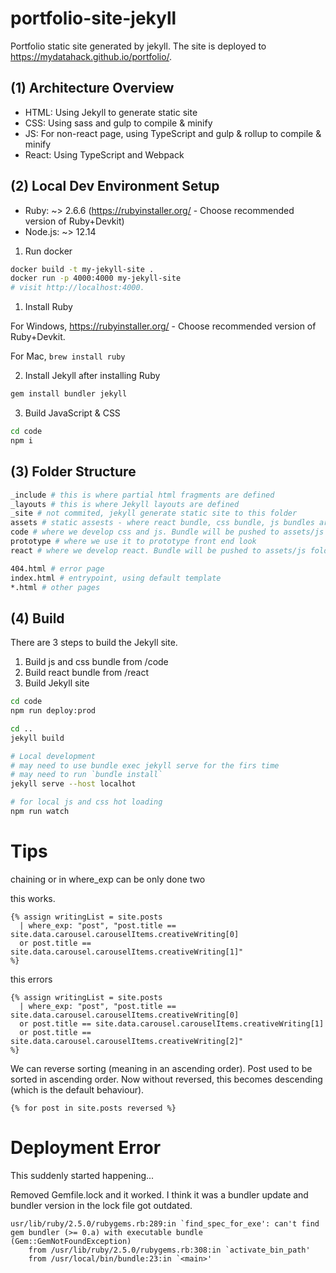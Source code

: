 # portfolio-site-jekyll

Portfolio static site generated by jekyll. The site is deployed to https://mydatahack.github.io/portfolio/.

## (1) Architecture Overview

- HTML: Using Jekyll to generate static site
- CSS: Using sass and gulp to compile & minify
- JS: For non-react page, using TypeScript and gulp & rollup to compile & minify
- React: Using TypeScript and Webpack

## (2) Local Dev Environment Setup

- Ruby: ~> 2.6.6 (https://rubyinstaller.org/ - Choose recommended version of Ruby+Devkit)
- Node.js: ~> 12.14

1. Run docker

```bash
docker build -t my-jekyll-site .
docker run -p 4000:4000 my-jekyll-site
# visit http://localhost:4000.
```

1. Install Ruby

For Windows, https://rubyinstaller.org/ - Choose recommended version of Ruby+Devkit.

For Mac, `brew install ruby`

2. Install Jekyll after installing Ruby

```bash
gem install bundler jekyll
```

3. Build JavaScript & CSS

```bash
cd code
npm i
```

## (3) Folder Structure

```bash
_include # this is where partial html fragments are defined
_layouts # this is where Jekyll layouts are defined
_site # not commited, jekyll generate static site to this folder
assets # static assests - where react bundle, css bundle, js bundles are pushed. Images are directly added and source controlled
code # where we develop css and js. Bundle will be pushed to assets/js and assets/css folders
prototype # where we use it to prototype front end look
react # where we develop react. Bundle will be pushed to assets/js folder

404.html # error page
index.html # entrypoint, using default template
*.html # other pages
```

## (4) Build

There are 3 steps to build the Jekyll site.

1. Build js and css bundle from /code
2. Build react bundle from /react
3. Build Jekyll site

```bash
cd code
npm run deploy:prod

cd ..
jekyll build

# Local development
# may need to use bundle exec jekyll serve for the firs time
# may need to run `bundle install`
jekyll serve --host localhot

# for local js and css hot loading
npm run watch
```

# Tips

chaining or in where_exp can be only done two

this works.

```
{% assign writingList = site.posts
  | where_exp: "post", "post.title == site.data.carousel.carouselItems.creativeWriting[0]
  or post.title == site.data.carousel.carouselItems.creativeWriting[1]"
%}
```

this errors

```
{% assign writingList = site.posts
  | where_exp: "post", "post.title == site.data.carousel.carouselItems.creativeWriting[0]
  or post.title == site.data.carousel.carouselItems.creativeWriting[1]
  or post.title == site.data.carousel.carouselItems.creativeWriting[2]"
%}

```

We can reverse sorting (meaning in an ascending order). Post used to be sorted in ascending order. Now without reversed, this becomes descending (which is the default behaviour).

```
{% for post in site.posts reversed %}
```

# Deployment Error

This suddenly started happening...

Removed Gemfile.lock and it worked. I think it was a bundler update and bundler version in the lock file got outdated.

```
usr/lib/ruby/2.5.0/rubygems.rb:289:in `find_spec_for_exe': can't find gem bundler (>= 0.a) with executable bundle (Gem::GemNotFoundException)
	from /usr/lib/ruby/2.5.0/rubygems.rb:308:in `activate_bin_path'
	from /usr/local/bin/bundle:23:in `<main>'
```
